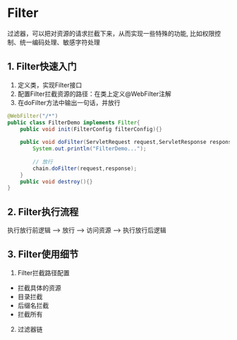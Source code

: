 # Filter

过滤器，可以把对资源的请求拦截下来，从而实现一些特殊的功能, 比如权限控制、统一编码处理、敏感字符处理

## 1. Filter快速入门
1. 定义类，实现Filter接口
2. 配置Filter拦截资源的路径：在类上定义@WebFilter注解
3. 在doFilter方法中输出一句话，并放行
```java
@WebFilter("/*")
public class FilterDemo implements Filter{
    public void init(FilterConfig filterConfig){}
        
    public void doFilter(ServletRequest request,ServletResponse response,FilterChain chain){
        System.out.println("FilterDemo...");
        
        // 放行
        chain.doFilter(request,response);
    }
    public void destroy(){}    
}
```

## 2. Filter执行流程

执行放行前逻辑 --> 放行 --> 访问资源 --> 执行放行后逻辑

## 3. Filter使用细节

1. Filter拦截路径配置
* 拦截具体的资源
* 目录拦截
* 后缀名拦截
* 拦截所有

2. 过滤器链
